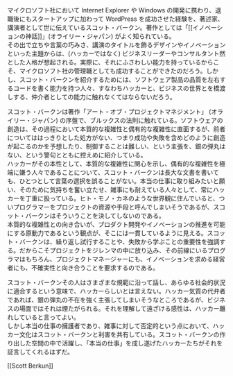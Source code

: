 マイクロソフト社において Internet Explorer や Windows の開発に携わり、退職後にもスタートアップに加わって WordPress を成功させた経験を、著述家、講演者として世に伝えているスコット・バークン。著作としては「[[イノベーションの神話]]」(オライリー・ジャパン) がよく知られている。  
その出で立ちや言葉の巧みさ、講演のタイトルを飾るデザインやイノベーションといった主題からは、(ハッカーではなく) ビジネスリーダーやコンサルタント然とした人格が想起される。実際に、それにふさわしい能力を持っているからこそ、マイクロソフト社の管理職としても成功することができたのだろう。しかし、スコット・バークンを紹介するためには、ソフトウェア製品の品質を左右するコードを書く能力を持つ人々、すなわちハッカーと、ビジネスの世界とを橋渡しする、仲介者としての能力に触れなくてはならないだろう。

スコット・バークンは著作「アート・オブ・プロジェクトマネジメント」 (オライリー・ジャパン) の序盤で、ブルックスの法則に触れている。ソフトウェアの創造は、その過程において本質的な複雑性と偶有的な複雑性に直面するが、前者についてははっきりとした処方がない、つまり成功や失敗を含めどのように創造が起こるのかを予想したり、制御することは難しい、という主張を、銀の弾丸はない、という警句とともに控えめに紹介している。  
ハッカーがその本性として、本質的な複雑性に関心を示し、偶有的な複雑性を極端に嫌う人々であることについて、スコット・バークンは長大な文書を書いても、ひとつとして言葉の選択を誤ることがない。本当の仕事に取り組みたいと願い、そのために気持ちを奮い立たせ、雑事にも耐えている人々として、常にハッカーを丁重に扱っている。ヒト・モノ・カネのような世界観に住んでいると、ついプログラマーをプロジェクトの資源や手段と呼んでしまいそうであるが、スコット・バークンはそういうことを決してしないのである。  
本質的な複雑性との向き合いが、プロダクト開発やイノベーションの推進を可能にする原動力であるという観点が、そこには一貫しているように見える。スコット・バークンは、繰り返し試行することや、失敗から学ぶことの重要性を強調する。だからこそプロジェクトをジレンマの中に放り込み、その前線にいるプログラマはもちろん、プロジェクトマネージャーにも、イノベーションを求める経営者にも、不確実性と向き合うことを要求するのである。

スコット・バークンその人はさまざまな規範に沿って話し、あらゆる社会的状況に適合するという意味で、ハッカーらしいとは言えない。ハッカー気質の代弁者であれば、銀の弾丸の不在を強く主張してしまいそうなところであるが、ビジネスの場面ではそれは煙たがられる。それを理解して遠ざける感性は、ハッカー離れしていると言ってよい。  
しかし本当の仕事の擁護者であり、雑事に対して否定的という点において、ハッカー文化はスコット・バークンと利害を共有している。スコット・バークンの作り出した空間の中で活躍し、「本当の仕事」を成し遂げたハッカーたちがそれを証言してくれるはずだ。

[[Scott Berkun]]
